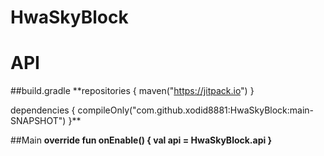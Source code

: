 # HwaSkyBlock

# API

##build.gradle
**repositories {
    maven("https://jitpack.io")
}

dependencies {
    compileOnly("com.github.xodid8881:HwaSkyBlock:main-SNAPSHOT")
}**


##Main
**override fun onEnable() {
    val api = HwaSkyBlock.api
}**
